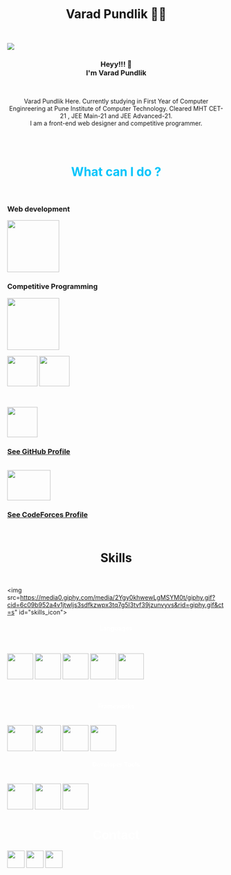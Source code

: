 <h1 class="title" align="center"><b>Varad Pundlik </b>👨‍💻</h1>
<br>

<img src="https://varadvpundlik.files.wordpress.com/2020/04/img_20210815_153630093_burst000_cover_top-01.jpg"
                    id="photo" align="center">
<h3 class="content" align="center">Heyy!!! 👋<br>I'm Varad Pundlik</h3><br>
<p class="content" align="center"> Varad Pundlik Here. Currently studying in First Year of Computer Enginreering
                    at Pune
                    Institute of Computer
                    Technology.
                    Cleared MHT CET-21 , JEE Main-21 and JEE Advanced-21.
                    <br>
                    I am a front-end web designer and competitive programmer.
</p>

<br>
<br>
<h1 align="center" style="color: rgb(0, 196, 251);" id="ow_title"><b>What can I do ?</b></h1>
<br>

<h3>Web development</h3>
 <img src="Assets/ColorlessBitesizedKob-max-1mb.gif" height="120px" id="web-logo">
<br>

<h3>Competitive Programming</h3>
 <img src="Assets/rubikscube_3.gif" height="120px" id="cp-logo">
 <br>

<a href="https://www.codechef.com/users/varadpundlik"><img
                            src="https://cdn.codechef.com/sites/all/themes/abessive/cc-logo.svg" height="70px"></a>
<a href="https://www.codechef.com/users/varadpundlik"><img src="Assets/codechef rating.png"
                            height="70px"></a>

<br>

<a href="https://github.com/varadpundlik"><img src="https://cdn-icons-png.flaticon.com/512/25/25231.png"
                            height="70px"></a>
<a href="https://github.com/varadpundlik">
                        <h3>See GitHub Profile</h3>
</a>
<br>
<a href="https://codeforces.com/profile/varadPundlik"><img
                            src="https://cdn.iconscout.com/icon/free/png-256/code-forces-3629285-3031869.png" height="70px"
                            width="100px"></a>
<a href="https://codeforces.com/profile/varadPundlik">
 <h3>See CodeForces Profile</h3>
</a>

<br>
<h1 align="center" color="white" class="sk_title"><b>Skills</b></h1><br>

<img src=<https://media0.giphy.com/media/2Ygy0khwewLgMSYM0t/giphy.gif?cid=6c09b952a4v1jtwljs3sdfkzwpx3tq7g5l3tvf39jzunvyvs&rid=giphy.gif&ct=s>" id="skills_icon">

<h4 align="center" style="color: white;">Languages</h4>
<br>

<img src="https://upload.wikimedia.org/wikipedia/commons/thumb/1/18/ISO_C%2B%2B_Logo.svg/1822px-ISO_C%2B%2B_Logo.svg.png"
                            height="60px" class="imag">
<img src="https://upload.wikimedia.org/wikipedia/commons/thumb/c/c3/Python-logo-notext.svg/1024px-Python-logo-notext.svg.png"
                            height="60px" class="imag">
<img src="https://upload.wikimedia.org/wikipedia/commons/thumb/6/61/HTML5_logo_and_wordmark.svg/512px-HTML5_logo_and_wordmark.svg.png"
    height="60px" class="imag">
<img src="https://upload.wikimedia.org/wikipedia/commons/thumb/d/d5/CSS3_logo_and_wordmark.svg/1452px-CSS3_logo_and_wordmark.svg.png"
    height="60px" class="imag">
<img src="https://iconape.com/wp-content/files/ez/353342/svg/javascript-seeklogo.com.svg" height="60px" class="imag">

<br>
<h4 align="center" style="color: white;">Frameworks</h4>
<br>
   <img src="https://iconape.com/wp-content/files/yb/61798/svg/flutter-logo.svg" height="60px" class="imag">
   <img src="https://upload.wikimedia.org/wikipedia/commons/thumb/b/b2/Bootstrap_logo.svg/512px-Bootstrap_logo.svg.png"
       height="60px" class="imag">
   <img src="https://cdn-icons-png.flaticon.com/512/919/919825.png"
       height="60px" class="imag">
   <img src="https://w7.pngwing.com/pngs/925/447/png-transparent-express-js-node-js-javascript-mongodb-node-js-text-trademark-logo.png"
       height="60px" class="imag">
<br>
<h4 align="center" style="color: white;">Developer Tools</h4>
<br>
   <img src="https://e7.pngegg.com/pngimages/713/558/png-clipart-computer-icons-pro-git-github-logo-text-logo-thumbnail.png"
       height="60px" class="imag">
   <img src="https://encrypted-tbn0.gstatic.com/images?q=tbn:ANd9GcRtOPuZyzxmuy3mJO1Vzwf2Z-nYxDJVWkFMvg&usqp=CAU"
       height="60px" class="imag">
   <img src="https://upload.wikimedia.org/wikipedia/commons/f/f9/Windows_Terminal_Logo.png?20190622111111"
       height="60px" class="imag">

<br>
<h1 align="center" style="color: white;" class="sk_title">Contact</h1>

<a href="https://www.linkedin.com/in/varad-pundlik-3a6178205"><img
   src=" https://cdn-icons-png.flaticon.com/512/174/174857.png " height="40px"></a>
                <a href=" mailto:varadpundlik@gmail.com"><img
src=" https://mailmeteor.com/logos/assets/PNG/Gmail_Logo_512px.png" height="40px"></a>
                <a href="https://www.instagram.com/varadpundlik31/"><img
                        src="https://www.freepnglogos.com/uploads/logo-ig-png/logo-ig-stunning-instagram-logo-vector-download-for-new-7.png"
                        height="40px"></a>
